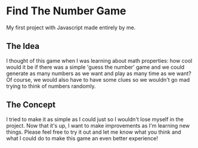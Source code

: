 # Find The Number Game
My first project with Javascript made entirely by me.

## The Idea
I thought of this game when I was learning about math properties: how cool would it be if there was a simple 'guess the number' game and we could generate as many numbers as we want and play as many time as we want? Of course, we would also have to have some clues so we wouldn't go mad trying to think of numbers randomly.

## The Concept
I tried to make it as simple as I could just so I wouldn't lose myself in the project. Now that it's up, I want to make improvements as I'm learning new things. Please feel free to try it out and let me know what you think and what I could do to make this game an even better experience!